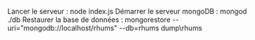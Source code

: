 Lancer le serveur : node index.js
Démarrer le serveur mongoDB : mongod ./db
Restaurer la base de données : mongorestore --uri="mongodb://localhost/rhums"  --db=rhums dump\rhums

